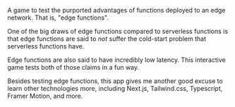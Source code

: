 A game to test the purported advantages of functions deployed to an edge network. That is, "edge functions".

One of the big draws of edge functions compared to serverless functions is that edge functions are said to _not_ suffer the cold-start problem that serverless functions have.

Edge functions are also said to have incredibly low latency. This interactive game tests both of those claims in a fun way.

Besides testing edge functions, this app gives me another good excuse to learn other technologies more, including Next.js, Tailwind.css, Typescript, Framer Motion, and more.
